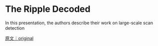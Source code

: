 
# The Ripple Decoded

In this presentation, the authors describe their work on large-scale scan detection

[原文｜original](https://insights.sei.cmu.edu/library/the-ripple-decoded/)
        